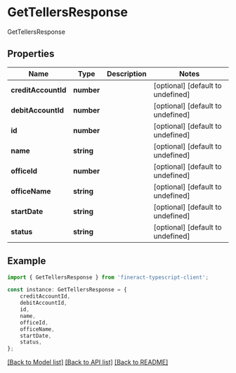 # GetTellersResponse

GetTellersResponse

## Properties

Name | Type | Description | Notes
------------ | ------------- | ------------- | -------------
**creditAccountId** | **number** |  | [optional] [default to undefined]
**debitAccountId** | **number** |  | [optional] [default to undefined]
**id** | **number** |  | [optional] [default to undefined]
**name** | **string** |  | [optional] [default to undefined]
**officeId** | **number** |  | [optional] [default to undefined]
**officeName** | **string** |  | [optional] [default to undefined]
**startDate** | **string** |  | [optional] [default to undefined]
**status** | **string** |  | [optional] [default to undefined]

## Example

```typescript
import { GetTellersResponse } from 'fineract-typescript-client';

const instance: GetTellersResponse = {
    creditAccountId,
    debitAccountId,
    id,
    name,
    officeId,
    officeName,
    startDate,
    status,
};
```

[[Back to Model list]](../README.md#documentation-for-models) [[Back to API list]](../README.md#documentation-for-api-endpoints) [[Back to README]](../README.md)
